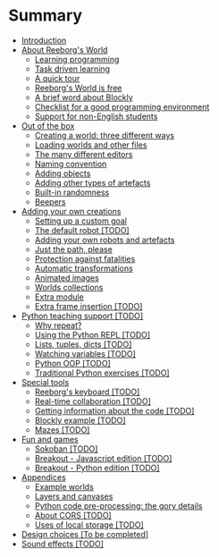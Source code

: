 # Summary

* [Introduction](introduction.md)
* [About Reeborg's World](about/about.md)
  * [Learning programming](about/learning.md)
  * [Task driven learning](about/tdl.md)
  * [A quick tour](about/a-quick-tour.md)
  * [Reeborg's World is free](about/free.md)
  * [A brief word about Blockly](about/blockly.md)
  * [Checklist for a good programming environment](about/checklist.md)
  * [Support for non-English students](about/international.md)
* [Out of the box](included/part1.md)
  * [Creating a world: three different ways](included/chapter1.md)
  * [Loading worlds and other files](included/loading-worlds.md)
  * [The many different editors](included/the-many-different-editors.md)
  * [Naming convention](included/naming-convention.md)
  * [Adding objects](included/adding-objects.md)
  * [Adding other types of artefacts](included/backgrounds.md)
  * [Built-in randomness](included/built-in-randomness.md)
  * [Beepers](included/beepers.md)
* [Adding your own creations](extending/part2.md)
  * [Setting up a custom goal](extending/setting-up-a-custom-goal.md)
  * [The default robot \[TODO\]](extending/about-the-default-robot.md)
  * [Adding your own robots and artefacts](extending/adding-your-own-robots-and-artefacts.md)
  * [Just the path, please](extending/just-the-path-please.md)
  * [Protection against fatalities](extending/protection-against-fatalities.md)
  * [Automatic transformations](extending/automatic-transformations.md)
  * [Animated images](extending/animated-images.md)
  * [Worlds collections](extending/worlds-collections.md)
  * [Extra module](extending/extra-module.md)
  * [Extra frame insertion \[TODO\]](extending/extra-frame-insertion.md)
* [Python teaching support \[TODO\]](teaching_py/python.md)
  * [Why repeat?](teaching_py/why-repeat.md)
  * [Using the Python REPL \[TODO\]](teaching_py/using-the-python-repl.md)
  * [Lists, tuples, dicts \[TODO\]](teaching_py/lists-tuples-dicts.md)
  * [Watching variables \[TODO\]](teaching_py/watching-variables.md)
  * [Python OOP \[TODO\]](teaching_py/python-oop.md)
  * [Traditional Python exercises \[TODO\]](teaching_py/traditional-python-exercices.md)
* [Special tools](tools/special_tools.md)
  * [Reeborg's keyboard \[TODO\]](tools/reeborgs-keyboard.md)
  * [Real-time collaboration \[TODO\]](tools/real-time-collaboration.md)
  * [Getting information about the code \[TODO\]](tools/getting-information-about-the-code.md)
  * [Blockly example \[TODO\]](tools/blockly-example.md)
  * [Mazes \[TODO\]](tools/mazes.md)
* [Fun and games](games/games.md)
  * [Sokoban \[TODO\]](games/sokoban.md)
  * [Breakout - Javascript edition \[TODO\]](games/breakout_js.md)
  * [Breakout - Python edition \[TODO\]](games/breakout_py.md)
* [Appendices](appendices/appendices.md)
  * [Example worlds](appendices/appendix-example-worlds.md)
  * [Layers and canvases](appendices/layers-and-canvases.md)
  * [Python code pre-processing: the gory details](appendices/python-code-pre-processing-the-gory-details.md)
  * [About CORS \[TODO\]](appendices/about-cors.md)
  * [Uses of local storage \[TODO\]](appendices/uses-of-local-storage.md)
* [Design choices \[To be completed\]](design-choices-to-be-completed.md)
* [Sound effects \[TODO\]](sound-effects-todo.md)

